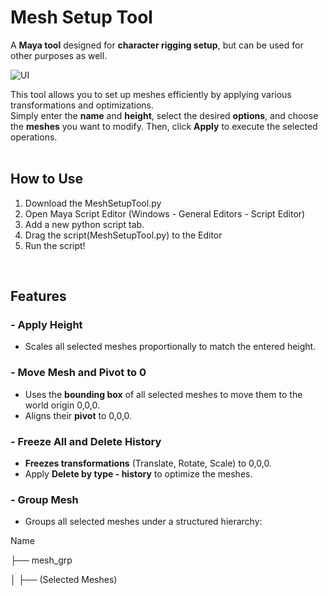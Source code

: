 # Mesh Setup Tool  

A **Maya tool** designed for **character rigging setup**, but can be used for other purposes as well.  

![UI](https://i.imgur.com/SrZMbbZ.png)  


This tool allows you to set up meshes efficiently by applying various transformations and optimizations.  
Simply enter the **name** and **height**, select the desired **options**, and choose the **meshes** you want to modify. Then, click **Apply** to execute the selected operations.  
<br/>


## How to Use

1. Download the MeshSetupTool.py
2. Open Maya Script Editor (Windows - General Editors - Script Editor)
3. Add a new python script tab.
4. Drag the script(MeshSetupTool.py) to the Editor
5. Run the script!

<br/>



##  Features  

### - Apply Height  
- Scales all selected meshes proportionally to match the entered height.  

### - Move Mesh and Pivot to 0
- Uses the **bounding box** of all selected meshes to move them to the world origin 0,0,0.  
- Aligns their **pivot** to 0,0,0.  

### - Freeze All and Delete History  
- **Freezes transformations** (Translate, Rotate, Scale) to 0,0,0. 
- Apply **Delete by type - history** to optimize the meshes.  

### - Group Mesh  
- Groups all selected meshes under a structured hierarchy:

  
Name

 ├── mesh_grp
 
 │ ├── (Selected Meshes)

   
